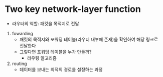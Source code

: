 # Two key network-layer function
- 라우터의 역할: 패킷을 목적지로 전달
1. fowarding 
	- 패킷의 목적지와 포워딩 테이블(라우터 내부에 존재)을 확인하여 해당 링크로 전달한다 
	- 그렇다면 포워딩 테이블을 누가 만들까? 
		- 라우팅 알고리즘
2. routing
	- 데이터를 보내는 최적의 경로를 설정하는 과정 
